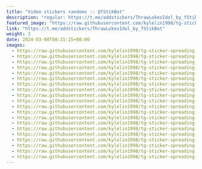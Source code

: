 ```yaml
---
title: "Video stickers randoms :: @fStikBot"
description: "regular: https://t.me/addstickers/ThrawLokesIdol_by_fStikBot"
featured_image: "https://raw.githubusercontent.com/kylelin1998/tg-sticker-spreading-worldwide-images/main/img/3b71bc36-dbe2-4033-a8f7-99d3191cafc4.jpg"
link: "https://t.me/addstickers/ThrawLokesIdol_by_fStikBot"
weight: 3
date: 2024-03-08T08:31:25+08:00
images:
  - https://raw.githubusercontent.com/kylelin1998/tg-sticker-spreading-worldwide-images/main/img/3b71bc36-dbe2-4033-a8f7-99d3191cafc4.jpg
  - https://raw.githubusercontent.com/kylelin1998/tg-sticker-spreading-worldwide-images/main/img/b43220ea-9a22-4d22-aea8-782ccf913af6.jpg
  - https://raw.githubusercontent.com/kylelin1998/tg-sticker-spreading-worldwide-images/main/img/e39c0bed-0220-486f-b464-0e2824a6c08d.jpg
  - https://raw.githubusercontent.com/kylelin1998/tg-sticker-spreading-worldwide-images/main/img/6b6679ea-9905-429d-b619-8f92bd6a28dd.jpg
  - https://raw.githubusercontent.com/kylelin1998/tg-sticker-spreading-worldwide-images/main/img/f1849f92-188a-482f-bf6a-c0761907401e.jpg
  - https://raw.githubusercontent.com/kylelin1998/tg-sticker-spreading-worldwide-images/main/img/bea5d9ee-47e9-497a-92e5-b620ce0405ee.jpg
  - https://raw.githubusercontent.com/kylelin1998/tg-sticker-spreading-worldwide-images/main/img/cfe1c013-27c2-4b86-9067-ba7a3003eec3.jpg
  - https://raw.githubusercontent.com/kylelin1998/tg-sticker-spreading-worldwide-images/main/img/c73ae99c-beb1-434a-961a-78a27cca9d5d.jpg
  - https://raw.githubusercontent.com/kylelin1998/tg-sticker-spreading-worldwide-images/main/img/f67b74c5-699f-4a44-877a-a9b184c32d49.jpg
  - https://raw.githubusercontent.com/kylelin1998/tg-sticker-spreading-worldwide-images/main/img/25bf4954-f014-4073-8736-6377f664b16a.jpg
  - https://raw.githubusercontent.com/kylelin1998/tg-sticker-spreading-worldwide-images/main/img/c40eca75-7cbc-4c6c-b50f-837895a096a6.jpg
  - https://raw.githubusercontent.com/kylelin1998/tg-sticker-spreading-worldwide-images/main/img/8ea3325a-1ad1-4c6c-bd6d-e5b9ad32a5c5.jpg
  - https://raw.githubusercontent.com/kylelin1998/tg-sticker-spreading-worldwide-images/main/img/77113961-9918-45e7-8e4e-b4ded60ee1f0.jpg
  - https://raw.githubusercontent.com/kylelin1998/tg-sticker-spreading-worldwide-images/main/img/6d8ce466-ec5d-4830-8c0f-309a90021864.jpg
  - https://raw.githubusercontent.com/kylelin1998/tg-sticker-spreading-worldwide-images/main/img/3e314f7e-bd3f-4a07-9381-3181e4d667e7.jpg
  - https://raw.githubusercontent.com/kylelin1998/tg-sticker-spreading-worldwide-images/main/img/e65c62d7-8569-4c74-bc85-9ca604e8f027.jpg
  - https://raw.githubusercontent.com/kylelin1998/tg-sticker-spreading-worldwide-images/main/img/af4346c1-1c19-4e17-9b27-061b7b6585c5.jpg
  - https://raw.githubusercontent.com/kylelin1998/tg-sticker-spreading-worldwide-images/main/img/c89ca38c-7307-4a6e-96d6-56bbd8a6ff54.jpg
  - https://raw.githubusercontent.com/kylelin1998/tg-sticker-spreading-worldwide-images/main/img/3e5b9261-8ba3-4f21-bde7-7c465ee117c1.jpg
  - https://raw.githubusercontent.com/kylelin1998/tg-sticker-spreading-worldwide-images/main/img/59a1851d-4963-4681-8775-3fabd8a16cc6.jpg
---
```


